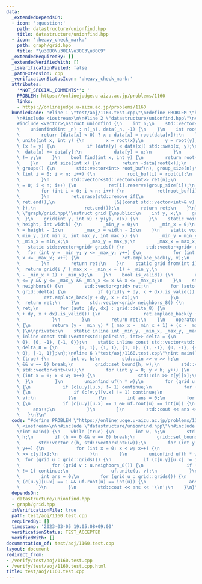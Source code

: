 ```yaml
---
data:
  _extendedDependsOn:
  - icon: ':question:'
    path: datastructure/unionfind.hpp
    title: datastructure/unionfind.hpp
  - icon: ':heavy_check_mark:'
    path: graph/grid.hpp
    title: "\u30B0\u30EA\u30C3\u30C9"
  _extendedRequiredBy: []
  _extendedVerifiedWith: []
  _isVerificationFailed: false
  _pathExtension: cpp
  _verificationStatusIcon: ':heavy_check_mark:'
  attributes:
    '*NOT_SPECIAL_COMMENTS*': ''
    PROBLEM: https://onlinejudge.u-aizu.ac.jp/problems/1160
    links:
    - https://onlinejudge.u-aizu.ac.jp/problems/1160
  bundledCode: "#line 1 \"test/aoj/1160.test.cpp\"\n#define PROBLEM \"https://onlinejudge.u-aizu.ac.jp/problems/1160\"\
    \n#include <iostream>\n\n#line 2 \"datastructure/unionfind.hpp\"\n#include <algorithm>\n\
    #include <vector>\nstruct unionfind {\n    int n;\n    std::vector<int> data;\n\
    \    unionfind(int _n) : n(_n), data(_n, -1) {\n    }\n    int root(int x) {\n\
    \        return (data[x] < 0) ? x : data[x] = root(data[x]);\n    }\n    bool\
    \ unite(int x, int y) {\n        x = root(x);\n        y = root(y);\n        if\
    \ (x != y) {\n            if (data[y] < data[x]) std::swap(x, y);\n          \
    \  data[x] += data[y];\n            data[y] = x;\n        }\n        return x\
    \ != y;\n    }\n    bool find(int x, int y) {\n        return root(x) == root(y);\n\
    \    }\n    int size(int x) {\n        return -data[root(x)];\n    }\n    std::vector<std::vector<int>>\
    \ groups() {\n        std::vector<int> root_buf(n), group_size(n);\n        for\
    \ (int i = 0; i < n; i++) {\n            root_buf[i] = root(i);\n            group_size[root_buf[i]]++;\n\
    \        }\n        std::vector<std::vector<int>> ret(n);\n        for (int i\
    \ = 0; i < n; i++) {\n            ret[i].reserve(group_size[i]);\n        }\n\
    \        for (int i = 0; i < n; i++) {\n            ret[root_buf[i]].push_back(i);\n\
    \        }\n        ret.erase(std::remove_if(\n                      ret.begin(),\
    \ ret.end(),\n                      [&](const std::vector<int>& v) { return v.empty();\
    \ }),\n                  ret.end());\n        return ret;\n    }\n};\n#line 3\
    \ \"graph/grid.hpp\"\nstruct grid {\npublic:\n    int y, x;\n    grid() {\n  \
    \  }\n    grid(int y, int x) : y(y), x(x) {\n    }\n    static void set_bound(int\
    \ height, int width) {\n        _min_y = 0;\n        _min_x = 0;\n        _max_y\
    \ = height - 1;\n        _max_x = width - 1;\n    }\n    static void set_bound(int\
    \ min_y, int min_x, int max_y, int max_x) {\n        _min_y = min_y;\n       \
    \ _min_x = min_x;\n        _max_y = max_y;\n        _max_x = max_x;\n    }\n \
    \   static std::vector<grid> grids() {\n        std::vector<grid> ret;\n     \
    \   for (int y = _min_y; y <= _max_y; y++) {\n            for (int x = _min_x;\
    \ x <= _max_x; x++) {\n                ret.emplace_back(y, x);\n            }\n\
    \        }\n        return ret;\n    }\n    static grid from(int i) {\n      \
    \  return grid(i / (_max_x - _min_x + 1) + _min_y,\n                    i % (_max_x\
    \ - _min_x + 1) + _min_x);\n    }\n    bool is_valid() {\n        return _min_y\
    \ <= y && y <= _max_y && _min_x <= x && x <= _max_x;\n    }\n    std::vector<grid>\
    \ neighbors() {\n        std::vector<grid> ret;\n        for (auto [dy, dx] :\
    \ grid::delta) {\n            if (grid(y + dy, x + dx).is_valid()) {\n       \
    \         ret.emplace_back(y + dy, x + dx);\n            }\n        }\n      \
    \  return ret;\n    }\n    std::vector<grid> neighbors_8() {\n        std::vector<grid>\
    \ ret;\n        for (auto [dy, dx] : grid::delta_8) {\n            if (grid(y\
    \ + dy, x + dx).is_valid()) {\n                ret.emplace_back(y + dy, x + dx);\n\
    \            }\n        }\n        return ret;\n    }\n    operator int() const\
    \ {\n        return (y - _min_y) * (_max_x - _min_x + 1) + (x - _min_x);\n   \
    \ }\n\nprivate:\n    static inline int _min_y, _min_x, _max_y, _max_x;\n    static\
    \ inline const std::vector<std::pair<int, int>> delta = {\n        {0, 1}, {1,\
    \ 0}, {0, -1}, {-1, 0}};\n    static inline const std::vector<std::pair<int, int>>\
    \ delta_8 = {\n        {0, 1}, {1, 1}, {1, 0}, {1, -1}, {0, -1}, {-1, -1}, {-1,\
    \ 0}, {-1, 1}};\n};\n#line 6 \"test/aoj/1160.test.cpp\"\nint main() {\n    while\
    \ (true) {\n        int w, h;\n        std::cin >> w >> h;\n        if (h == 0\
    \ && w == 0) break;\n        grid::set_bound(h, w);\n        std::vector c(h,\
    \ std::vector<int>(w));\n        for (int y = 0; y < h; y++) {\n            for\
    \ (int x = 0; x < w; x++) {\n                std::cin >> c[y][x];\n          \
    \  }\n        }\n        unionfind uf(h * w);\n        for (grid u : grid::grids())\
    \ {\n            if (c[u.y][u.x] != 1) continue;\n            for (grid v : u.neighbors_8())\
    \ {\n                if (c[v.y][v.x] != 1) continue;\n                uf.unite(u,\
    \ v);\n            }\n        }\n        int ans = 0;\n        for (grid u : grid::grids())\
    \ {\n            if (c[u.y][u.x] == 1 && uf.root(u) == int(u)) {\n           \
    \     ans++;\n            }\n        }\n        std::cout << ans << '\\n';\n \
    \   }\n}\n"
  code: "#define PROBLEM \"https://onlinejudge.u-aizu.ac.jp/problems/1160\"\n#include\
    \ <iostream>\n\n#include \"datastructure/unionfind.hpp\"\n#include \"graph/grid.hpp\"\
    \nint main() {\n    while (true) {\n        int w, h;\n        std::cin >> w >>\
    \ h;\n        if (h == 0 && w == 0) break;\n        grid::set_bound(h, w);\n \
    \       std::vector c(h, std::vector<int>(w));\n        for (int y = 0; y < h;\
    \ y++) {\n            for (int x = 0; x < w; x++) {\n                std::cin\
    \ >> c[y][x];\n            }\n        }\n        unionfind uf(h * w);\n      \
    \  for (grid u : grid::grids()) {\n            if (c[u.y][u.x] != 1) continue;\n\
    \            for (grid v : u.neighbors_8()) {\n                if (c[v.y][v.x]\
    \ != 1) continue;\n                uf.unite(u, v);\n            }\n        }\n\
    \        int ans = 0;\n        for (grid u : grid::grids()) {\n            if\
    \ (c[u.y][u.x] == 1 && uf.root(u) == int(u)) {\n                ans++;\n     \
    \       }\n        }\n        std::cout << ans << '\\n';\n    }\n}"
  dependsOn:
  - datastructure/unionfind.hpp
  - graph/grid.hpp
  isVerificationFile: true
  path: test/aoj/1160.test.cpp
  requiredBy: []
  timestamp: '2023-03-05 19:05:08+09:00'
  verificationStatus: TEST_ACCEPTED
  verifiedWith: []
documentation_of: test/aoj/1160.test.cpp
layout: document
redirect_from:
- /verify/test/aoj/1160.test.cpp
- /verify/test/aoj/1160.test.cpp.html
title: test/aoj/1160.test.cpp
---
```


